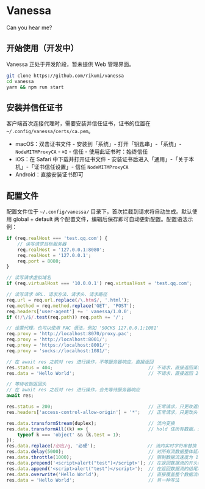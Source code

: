 # Vanessa

Can you hear me?

## 开始使用（开发中）

Vanessa 正处于开发阶段，暂未提供 Web 管理界面。

```bash
git clone https://github.com/rikumi/vanessa
cd vanessa
yarn && npm run start
```

## 安装并信任证书

客户端首次连接代理时，需要安装并信任证书，证书的位置在 `~/.config/vanessa/certs/ca.pem`。

- macOS：双击证书文件 - 安装到「系统」- 打开「钥匙串」-「系统」- `NodeMITMProxyCA` - `⌘I` - 信任 - 使用此证书时：始终信任
- iOS：在 Safari 中下载并打开证书文件 - 安装证书后进入「通用」-「关于本机」-「证书信任设置」- 信任 `NodeMITMProxyCA`
- Android：直接安装证书即可

## 配置文件

配置文件位于 `~/.config/vanessa/` 目录下，首次拦截到请求将自动生成。默认使用 global + default 两个配置文件，编辑后保存即可自动更新配置。配置语法示例：

```javascript
if (req.realHost === 'test.qq.com') {
    // 读写请求目标服务器
    req.realHost = '127.0.0.1:8080';
    req.realHost = '127.0.0.1';
    req.port = 8080;
}

// 读写请求虚拟域名
if (req.virtualHost === '10.0.0.1') req.virtualHost = 'test.qq.com';

// 读写请求 URL、请求方法、请求头、请求路径
req.url = req.url.replace(/\.htm$/, '.html');
req.method = req.method.replace('GET', 'POST');
req.headers['user-agent'] += ' vanessa/1.0.0';
if (!/\/$/.test(req.path)) req.path += '/';

// 设置代理，也可以使用 PAC 语法，例如 'SOCKS 127.0.0.1:1081'
req.proxy = 'http://localhost:8070/proxy.pac';
req.proxy = 'http://localhost:8001/';
req.proxy = 'https://localhost:8001/';
req.proxy = 'socks://localhost:1081/';

// 在 await res 之前对 res 进行操作，不等服务器响应，直接返回
res.status = 404;                                   // 不请求，直接返回某错误
res.data = 'Hello World';                           // 不请求，直接返回 200

// 等待收到返回头
// 在 await res 之后对 res 进行操作，会先等待服务器响应
await res;

res.status = 200;                                   // 正常请求，只更改返回码
res.headers['access-control-allow-origin'] = '*';   // 正常请求，只更改头

res.data.transformStream(duplex);                   // 流内变换
res.data.transformAll((k) => {                      // hold 住所有数据，进行一次性变换
    typeof k === 'object' && (k.test = 1);
});
res.data.replace(/必应/g, '必硬');                   // 流内实时字符串替换
res.data.delay(5000);                               // 对所有流数据整体延后 5 秒
res.data.throttle(1000);                            // 限制数据流速度为 1kB/s
res.data.prepend('<script>alert("test")</script>'); // 在返回数据流的开头添加内容
res.data.append('<script>alert("test")</script>');  // 在返回数据流的结尾添加内容
res.data.overwrite('Hello World');                  // 直接覆盖整个数据流内容，不需要等待原数据流结束
res.data = 'Hello World';                           // 另一种写法
```